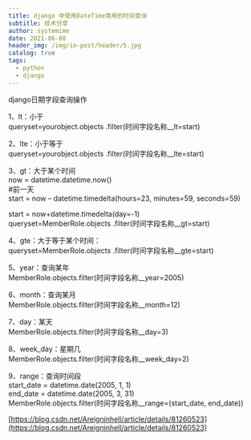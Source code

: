 ```yaml
---
title: django 中使用DateTime常用的时间查询
subtitle: 技术分享
author: systemime
date: 2021-06-08
header_img: /img/in-post/header/5.jpg
catalog: true
tags:
  - python
  - django
---
```


django日期字段查询操作

<!-- more -->

1、lt：小于  
queryset=yourobject.objects .filter(时间字段名称\_\_lt=start)

2、lte：小于等于  
queryset=yourobject.objects .filter(时间字段名称\_\_lte=start)

3、gt：大于某个时间  
now = datetime.datetime.now()  
#前一天  
start = now – datetime.timedelta(hours=23, minutes=59, seconds=59)

start = now+datetime.timedelta(day=-1)  
queryset=MemberRole.objects .filter(时间字段名称__gt=start)

4、gte：大于等于某个时间：  
queryset=MemberRole.objects .filter(时间字段名称__gte=start)

5、year：查询某年  
MemberRole.objects.filter(时间字段名称__year=2005)

6、month：查询某月  
MemberRole.objects.filter(时间字段名称__month=12)

7、day：某天  
MemberRole.objects.filter(时间字段名称__day=3)

8、week_day：星期几  
MemberRole.objects.filter(时间字段名称__week_day=2)

9、range：查询时间段  
start_date = datetime.date(2005, 1, 1)  
end_date = datetime.date(2005, 3, 31)  
MemberRole.objects.filter(时间字段名称__range=(start_date, end_date)) 

[https://blog.csdn.net/Areigninhell/article/details/81260523](https://blog.csdn.net/Areigninhell/article/details/81260523)
